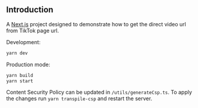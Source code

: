 ## Introduction

A [Next.js](https://nextjs.org/) project designed to demonstrate how to get the direct video url from TikTok page url.

Development:

```bash
yarn dev
```

Production mode:

```bash
yarn build
yarn start
```

Content Security Policy can be updated in `/utils/generateCsp.ts`. To apply the changes run `yarn transpile-csp` and restart the server.
